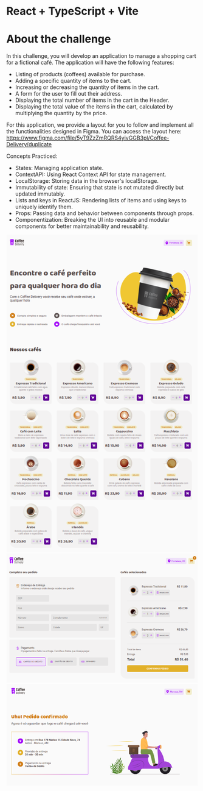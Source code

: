 # React + TypeScript + Vite

# About the challenge

In this challenge, you will develop an application to manage a shopping cart for a fictional café. The application will have the following features:

- Listing of products (coffees) available for purchase.
- Adding a specific quantity of items to the cart.
- Increasing or decreasing the quantity of items in the cart.
- A form for the user to fill out their address.
- Displaying the total number of items in the cart in the Header.
- Displaying the total value of the items in the cart, calculated by multiplying the quantity by the price.

For this application, we provide a layout for you to follow and implement all the functionalities designed in Figma. You can access the layout here: 
https://www.figma.com/file/5yT9ZzZmRQRS4yivGGB3pl/Coffee-Delivery/duplicate

Concepts Practiced:

- States: Managing application state.
- ContextAPI: Using React Context API for state management.
- LocalStorage: Storing data in the browser's localStorage.
- Immutability of state: Ensuring that state is not mutated directly but updated immutably.
- Lists and keys in ReactJS: Rendering lists of items and using keys to uniquely identify them.
- Props: Passing data and behavior between components through props.
- Componentization: Breaking the UI into reusable and modular components for better maintainability and reusability.

<p float="left">
 <img src="https://github.com/Mauregina/ignite-coffee-delivery/blob/master/public/prototipo1.png" width="800" />
 <img src="https://github.com/Mauregina/ignite-coffee-delivery/blob/master/public/prototipo2.png" width="800" />
 <img src="https://github.com/Mauregina/ignite-coffee-delivery/blob/master/public/prototipo3.png" width="800" />
</p>
